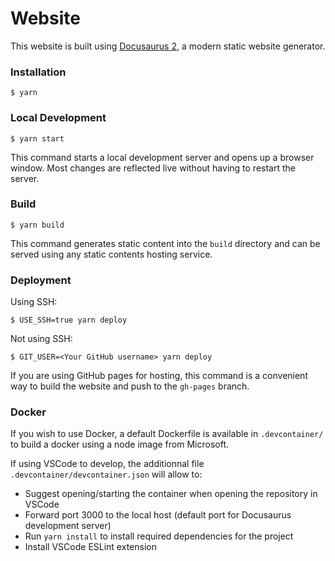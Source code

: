 # Website

This website is built using [Docusaurus 2](https://docusaurus.io/), a modern static website generator.

### Installation

```
$ yarn
```

### Local Development

```
$ yarn start
```

This command starts a local development server and opens up a browser window. Most changes are reflected live without having to restart the server.

### Build

```
$ yarn build
```

This command generates static content into the `build` directory and can be served using any static contents hosting service.

### Deployment

Using SSH:

```
$ USE_SSH=true yarn deploy
```

Not using SSH:

```
$ GIT_USER=<Your GitHub username> yarn deploy
```

If you are using GitHub pages for hosting, this command is a convenient way to build the website and push to the `gh-pages` branch.

### Docker 

If you wish to use Docker, a default Dockerfile is available in `.devcontainer/` to build a docker using a node image from Microsoft.

If using VSCode to develop, the additionnal file `.devcontainer/devcontainer.json` will allow to:

* Suggest opening/starting the container when opening the repository in VSCode
* Forward port 3000 to the local host (default port for Docusaurus development server)
* Run `yarn install` to install required dependencies for the project
* Install VSCode ESLint extension
